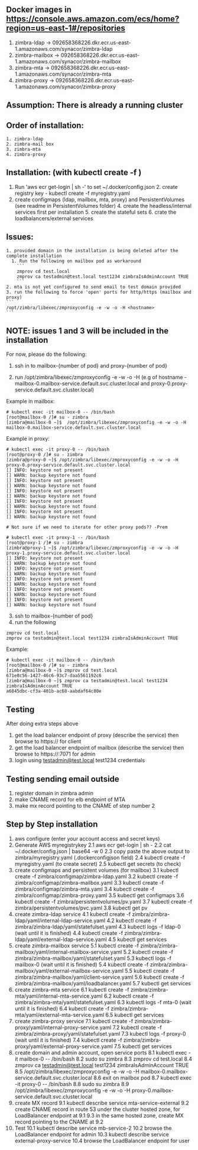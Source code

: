 ## Docker images in https://console.aws.amazon.com/ecs/home?region=us-east-1#/repositories
1. zimbra-ldap -> 092658368226.dkr.ecr.us-east-1.amazonaws.com/synacor/zimbra-ldap
2. zimbra-mailbox -> 092658368226.dkr.ecr.us-east-1.amazonaws.com/synacor/zimbra-mailbox
3. zimbra-mta -> 092658368226.dkr.ecr.us-east-1.amazonaws.com/synacor/zimbra-mta
4. zimbra-proxy -> 092658368226.dkr.ecr.us-east-1.amazonaws.com/synacor/zimbra-proxy

## Assumption: There is already a running cluster

## Order of installation:
	1. zimbra-ldap
	2. zimbra-mail box
	3. zimbra-mta
	4. zimbra-proxy

## Installation: (with kubectl create -f <yaml file>)
  1. Run 'aws ecr get-login | sh -' to set ~/.docker/config.json
	2. create registry key - kubectl create -f myregistry.yaml
  3. create configmaps (ldap, mailbox, mta, proxy) and PersistentVolumes (see readme in PersistentVolumes folder)
	4. create the headless/internal services first per installation
	5. create the stateful sets
	6. crate the loadbalancers/external services

## Issues:
	1. provided domain in the installation is being deleted after the complete installation
	  1. Run the following on mailbox pod as workaround
		```
		zmprov cd test.local
		zmprov ca testadmin@test.local test1234 zimbraIsAdminAccount TRUE
		```
	2. mta is not yet configured to send email to test domain provided
	3. run the following to force 'open' ports for http/https (mailbox and proxy)
	```
	/opt/zimbra/libexec/zmproxyconfig -e -w -o -H <hostname>
	```

## NOTE: issues 1 and 3 will be included in the installation

For now, please do the following:

1. ssh in to mailbox-{number of pod} and proxy-{number of pod}

2. run /opt/zimbra/libexec/zmproxyconfig -e -w -o -H <hostname> (e.g of hostname - mailbox-0.mailbox-service.default.svc.cluster.local and proxy-0.proxy-service.default.svc.cluster.local)

Example in mailbox:

```
# kubectl exec -it mailbox-0 -- /bin/bash
[root@mailbox-0 /]# su - zimbra
[zimbra@mailbox-0 ~]$  /opt/zimbra/libexec/zmproxyconfig -e -w -o -H mailbox-0.mailbox-service.default.svc.cluster.local
```

Example in proxy:

```
# kubectl exec -it proxy-0 -- /bin/bash
[root@proxy-0 /]# su - zimbra
[zimbra@proxy-0 ~]$ /opt/zimbra/libexec/zmproxyconfig -e -w -o -H proxy-0.proxy-service.default.svc.cluster.local
[] INFO: keystore not present
[] WARN: backup keystore not found
[] INFO: keystore not present
[] WARN: backup keystore not found
[] INFO: keystore not present
[] WARN: backup keystore not found
[] INFO: keystore not present
[] WARN: backup keystore not found
[] INFO: keystore not present
[] WARN: backup keystore not found

# Not sure if we need to iterate for other proxy pods?? -Prem

# kubectl exec -it proxy-1 -- /bin/bash
[root@proxy-1 /]# su - zimbra
[zimbra@proxy-1 ~]$ /opt/zimbra/libexec/zmproxyconfig -e -w -o -H proxy-1.proxy-service.default.svc.cluster.local
[] INFO: keystore not present
[] WARN: backup keystore not found
[] INFO: keystore not present
[] WARN: backup keystore not found
[] INFO: keystore not present
[] WARN: backup keystore not found
[] INFO: keystore not present
[] WARN: backup keystore not found
[] INFO: keystore not present
[] WARN: backup keystore not found
```

3. ssh to mailbox-{number of pod}
4. run the following

```
zmprov cd test.local
zmprov ca testadmin@test.local test1234 zimbraIsAdminAccount TRUE
```

Example:

```
# kubectl exec -it mailbox-0 -- /bin/bash
[root@mailbox-0 /]# su - zimbra
[zimbra@mailbox-0 ~]$ zmprov cd test.local
671e8c56-1427-46c6-93c7-daa5561192c6
[zimbra@mailbox-0 ~]$ zmprov ca testadmin@test.local test1234 zimbraIsAdminAccount TRUE
a6845dbc-cf3a-401b-ac68-aabdaf64c80e
```

## Testing
After doing extra steps above
1. get the load balancer endpoint of proxy (describe the service) then browse to https://<lb-endpoint> for client
2. get the load balancer endpoint of mailbox (describe the service) then browse to https://<lb-endpoint>:7071 for admin
3. login using testadmin@test.local test1234 credentials

## Testing sending email outside
1. register domain in zimbra admin
2. make CNAME record for elb endpoint of MTA
3. make mx record pointing to the CNAME of step number 2

## Step by Step installation
1. aws configure (enter your account access and secret keys)
2. Generate AWS myregistrykey
2.1 aws ecr get-login | sh -
2.2 cat ~/.docker/config.json | base64 -w 0
2.3 copy paste the above output to zimbra/myregistry.yaml (.dockerconfigjson field)
2.4 kubectl create -f myregistry.yaml (to create secret)
2.5 kubectl get secrets (to check)
3. create configmaps and persistent volumes (for mailbox)
3.1 kubectl create -f zimbra/configmap/zimbra-ldap.yaml
3.2 kubectl create -f zimbra/configmap/zimbra-mailbox.yaml
3.3 kubectl create -f zimbra/configmap/zimbra-mta.yaml
3.4 kubectl create -f zimbra/configmap/zimbra-proxy.yaml
3.5 kubectl get configmaps
3.6 kubectl create -f zimbra/persistentvolumes/pv.yaml
3.7 kubectl create -f zimbra/persistentvolumes/pvc.yaml
3.8 kubectl get pv
4. create zimbra-ldap service
4.1 kubectl create -f zimbra/zimbra-ldap/yaml/internal-ldap-service.yaml
4.2 kubectl create -f zimbra/zimbra-ldap/yaml/statefulset.yaml
4.3 kubectl logs -f ldap-0 (wait until it is finished)
4.4 kubectl create -f zimbra/zimbra-ldap/yaml/external-ldap-service.yaml
4.5 kubectl get services
5. create zimbra-mailbox service
5.1 kubectl create -f zimbra/zimbra-mailbox/yaml/internal-mailbox-service.yaml
5.2 kubectl create -f zimbra/zimbra-mailbox/yaml/statefulset.yaml
5.3 kubectl logs -f mailbox-0 (wait until it is finished)
5.4 kubectl create -f zimbra/zimbra-mailbox/yaml/external-mailbox-service.yaml
5.5 kubectl create -f zimbra/zimbra-mailbox/yaml/client-service.yaml
5.6 kubectl create -f zimbra/zimbra-mailbox/yaml/loadbalancer.yaml
5.7 kubectl get services
6. create zimbra-mta service
6.1 kubectl create -f zimbra/zimbra-mta/yaml/internal-mta-service.yaml
6.2 kubectl create -f zimbra/zimbra-mta/yaml/statefulset.yaml
6.3 kubectl logs -f mta-0 (wait until it is finished)
6.4 kubectl create -f zimbra/zimbra-mta/yaml/external-mta-service.yaml
6.5 kubectl get services
7. create zimbra-proxy service
7.1 kubectl create -f zimbra/zimbra-proxy/yaml/internal-proxy-service.yaml
7.2 kubectl create -f zimbra/zimbra-proxy/yaml/statefulset.yaml
7.3 kubectl logs -f proxy-0 (wait until it is finished)
7.4 kubectl create -f zimbra/zimbra-proxy/yaml/external-proxy-service.yaml
7.5 kubectl get services
8. create domain and admin account, open service ports
8.1 kubectl exec -it mailbox-0 -- /bin/bash
8.2 sudo su zimbra
8.3 zmprov cd test.local
8.4 zmprov ca testadmin@test.local test1234 zimbraIsAdminAccount TRUE
8.5 /opt/zimbra/libexec/zmproxyconfig -e -w -o -H mailbox-0.mailbox-service.default.svc.cluster.local
8.6 exit on mailbox pod
8.7 kubectl exec -it proxy-0 -- /bin/bash
8.8 sudo su zimbra
8.9 /opt/zimbra/libexec/zmproxyconfig -e -w -o -H proxy-0.mailbox-service.default.svc.cluster.local
9. create MX record
9.1 kubectl describe service mta-service-external
9.2 create CNAME record in route 53 under the cluster hosted zone, for LoadBalancer endpoint at 9.1
9.3 in the same hosted zone, create MX record pointing to the CNAME at 9.2
10. Test
10.1 kubectl describe service mb-service-2
10.2 browse the LoadBalancer endpoint for admin
10.3 kubectl describe service external-proxy-service
10.4 browse the LoadBalancer endpoint for user
